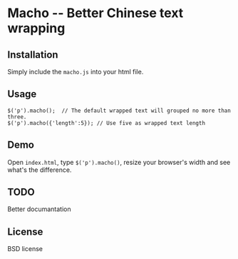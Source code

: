 # Macho -- Better Chinese text wrapping

## Installation

Simply include the `macho.js` into your html file.


## Usage

    $('p').macho();  // The default wrapped text will grouped no more than three.
    $('p').macho({'length':5}); // Use five as wrapped text length

## Demo

Open `index.html`, type `$('p').macho()`, resize your browser's width and see what's the difference.

## TODO

Better documantation

## License

BSD license
